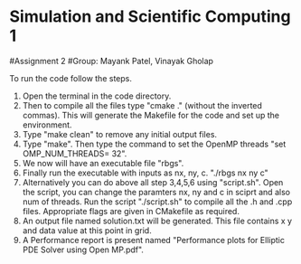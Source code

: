 # Simulation and Scientific Computing 1 
#Assignment 2
#Group: Mayank Patel, Vinayak Gholap

To run the code follow the steps. 
1. Open the terminal in the code directory. 
2. Then to compile all the files type "cmake ." (without the inverted commas). This will generate the Makefile for the code and set up the environment.
3. Type "make clean" to remove any initial output files. 
4. Type "make". Then type the command to set the OpenMP threads "set OMP_NUM_THREADS= 32".
5. We now will have an executable file "rbgs". 
6. Finally run the executable with inputs as nx, ny, c. "./rbgs nx ny c" 
7. Alternatively you can do above all step 3,4,5,6 using "script.sh". Open the script, you can change the paramters nx, ny and c in sciprt and also num of threads. Run the script "./script.sh" to compile all the .h and .cpp files. Appropriate flags are given in CMakefile as required. 
8. An output file named solution.txt will be generated. This file contains x y and data value at this point in grid.
9. A Performance report is present named "Performance plots for Elliptic PDE Solver using Open MP.pdf".

